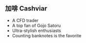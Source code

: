 ## 加啡 Cashviar

- A CFD trader
- A top fan of Gojo Satoru
- Ultra-stylish enthusiasts
- Counting banknotes is the favorite